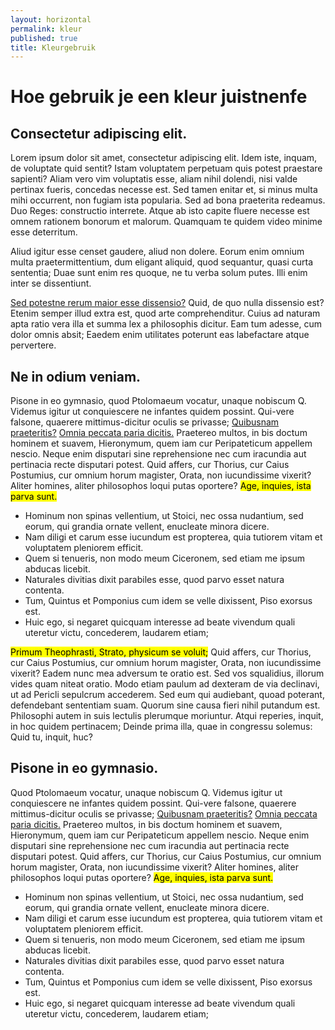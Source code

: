 ```yaml
---
layout: horizontal
permalink: kleur
published: true
title: Kleurgebruik
---
```


# Hoe gebruik je een kleur juistnenfe

## Consectetur adipiscing elit.

Lorem ipsum dolor sit amet, consectetur adipiscing elit. Idem iste, inquam, de voluptate quid sentit? Istam voluptatem perpetuam quis potest praestare sapienti? Aliam vero vim voluptatis esse, aliam nihil dolendi, nisi valde pertinax fueris, concedas necesse est. Sed tamen enitar et, si minus multa mihi occurrent, non fugiam ista popularia. Sed ad bona praeterita redeamus. Duo Reges: constructio interrete. Atque ab isto capite fluere necesse est omnem rationem bonorum et malorum. Quamquam te quidem video minime esse deterritum.

Aliud igitur esse censet gaudere, aliud non dolere. Eorum enim omnium multa praetermittentium, dum eligant aliquid, quod sequantur, quasi curta sententia; Duae sunt enim res quoque, ne tu verba solum putes. Illi enim inter se dissentiunt. </p>

<a href="http://loripsum.net/" target="_blank">Sed potestne rerum maior esse dissensio?</a> Quid, de quo nulla dissensio est? Etenim semper illud extra est, quod arte comprehenditur. Cuius ad naturam apta ratio vera illa et summa lex a philosophis dicitur. Eam tum adesse, cum dolor omnis absit; Eaedem enim utilitates poterunt eas labefactare atque pervertere.

## Ne in odium veniam.

Pisone in eo gymnasio, quod Ptolomaeum vocatur, unaque nobiscum Q. Videmus igitur ut conquiescere ne infantes quidem possint. Qui-vere falsone, quaerere mittimus-dicitur oculis se privasse; <a href="http://loripsum.net/" target="_blank">Quibusnam praeteritis?</a> <a href="http://loripsum.net/" target="_blank">Omnia peccata paria dicitis.</a> Praetereo multos, in bis doctum hominem et suavem, Hieronymum, quem iam cur Peripateticum appellem nescio. Neque enim disputari sine reprehensione nec cum iracundia aut pertinacia recte disputari potest. Quid affers, cur Thorius, cur Caius Postumius, cur omnium horum magister, Orata, non iucundissime vixerit? Aliter homines, aliter philosophos loqui putas oportere? <mark>Age, inquies, ista parva sunt.</mark>

- Hominum non spinas vellentium, ut Stoici, nec ossa nudantium, sed eorum, qui grandia ornate vellent, enucleate minora dicere.
- Nam diligi et carum esse iucundum est propterea, quia tutiorem vitam et voluptatem pleniorem efficit.
- Quem si tenueris, non modo meum Ciceronem, sed etiam me ipsum abducas licebit.
- Naturales divitias dixit parabiles esse, quod parvo esset natura contenta.
- Tum, Quintus et Pomponius cum idem se velle dixissent, Piso exorsus est.
- Huic ego, si negaret quicquam interesse ad beate vivendum quali uteretur victu, concederem, laudarem etiam;

<mark>Primum Theophrasti, Strato, physicum se voluit;</mark> Quid affers, cur Thorius, cur Caius Postumius, cur omnium horum magister, Orata, non iucundissime vixerit? Eadem nunc mea adversum te oratio est. Sed vos squalidius, illorum vides quam niteat oratio. Modo etiam paulum ad dexteram de via declinavi, ut ad Pericli sepulcrum accederem. Sed eum qui audiebant, quoad poterant, defendebant sententiam suam. Quorum sine causa fieri nihil putandum est. Philosophi autem in suis lectulis plerumque moriuntur. Atqui reperies, inquit, in hoc quidem pertinacem; Deinde prima illa, quae in congressu solemus: Quid tu, inquit, huc?

## Pisone in eo gymnasio.

Quod Ptolomaeum vocatur, unaque nobiscum Q. Videmus igitur ut conquiescere ne infantes quidem possint. Qui-vere falsone, quaerere mittimus-dicitur oculis se privasse; <a href="http://loripsum.net/" target="_blank">Quibusnam praeteritis?</a> <a href="http://loripsum.net/" target="_blank">Omnia peccata paria dicitis.</a> Praetereo multos, in bis doctum hominem et suavem, Hieronymum, quem iam cur Peripateticum appellem nescio. Neque enim disputari sine reprehensione nec cum iracundia aut pertinacia recte disputari potest. Quid affers, cur Thorius, cur Caius Postumius, cur omnium horum magister, Orata, non iucundissime vixerit? Aliter homines, aliter philosophos loqui putas oportere? <mark>Age, inquies, ista parva sunt.</mark>

- Hominum non spinas vellentium, ut Stoici, nec ossa nudantium, sed eorum, qui grandia ornate vellent, enucleate minora dicere.
- Nam diligi et carum esse iucundum est propterea, quia tutiorem vitam et voluptatem pleniorem efficit.
- Quem si tenueris, non modo meum Ciceronem, sed etiam me ipsum abducas licebit.
- Naturales divitias dixit parabiles esse, quod parvo esset natura contenta.
- Tum, Quintus et Pomponius cum idem se velle dixissent, Piso exorsus est.
- Huic ego, si negaret quicquam interesse ad beate vivendum quali uteretur victu, concederem, laudarem etiam;
